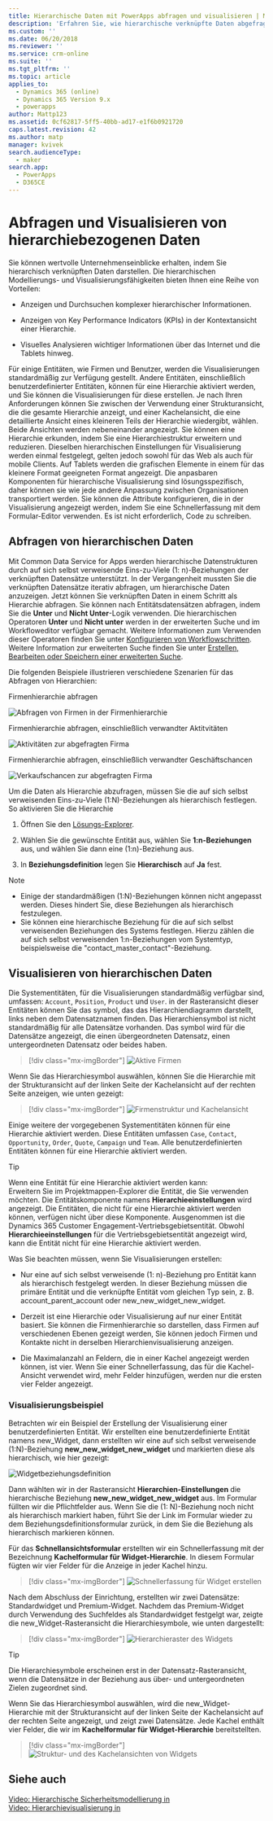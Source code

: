 ```yaml
---
title: Hierarchische Daten mit PowerApps abfragen und visualisieren | MicrosoftDocs
description: 'Erfahren Sie, wie hierarchische verknüpfte Daten abgefragt und visualisiert werden'
ms.custom: ''
ms.date: 06/20/2018
ms.reviewer: ''
ms.service: crm-online
ms.suite: ''
ms.tgt_pltfrm: ''
ms.topic: article
applies_to:
  - Dynamics 365 (online)
  - Dynamics 365 Version 9.x
  - powerapps
author: Mattp123
ms.assetid: 0cf62817-5ff5-40bb-ad17-e1f6b0921720
caps.latest.revision: 42
ms.author: matp
manager: kvivek
search.audienceType:
  - maker
search.app:
  - PowerApps
  - D365CE
---
```

# <a name="query-and-visualize-hierarchically-related-data"></a>Abfragen und Visualisieren von hierarchiebezogenen Daten

Sie können wertvolle Unternehmenseinblicke erhalten, indem Sie hierarchisch verknüpften Daten darstellen. Die hierarchischen Modellierungs- und Visualisierungsfähigkeiten bieten Ihnen eine Reihe von Vorteilen:  
  
-   Anzeigen und Durchsuchen komplexer hierarchischer Informationen.  
  
-   Anzeigen von Key Performance Indicators (KPIs) in der Kontextansicht einer Hierarchie.  
  
-   Visuelles Analysieren wichtiger Informationen über das Internet und die Tablets hinweg.  
  
Für einige Entitäten, wie Firmen und Benutzer, werden die Visualisierungen standardmäßig zur Verfügung gestellt. Andere Entitäten, einschließlich benutzerdefinierter Entitäten, können für eine Hierarchie aktiviert werden, und Sie können die Visualisierungen für diese erstellen. Je nach Ihren Anforderungen können Sie zwischen der Verwendung einer Strukturansicht, die die gesamte Hierarchie anzeigt, und einer Kachelansicht, die eine detaillierte Ansicht eines kleineren Teils der Hierarchie wiedergibt, wählen. Beide Ansichten werden nebeneinander angezeigt. Sie können eine Hierarchie erkunden, indem Sie eine Hierarchiestruktur erweitern und reduzieren. Dieselben hierarchischen Einstellungen für Visualisierung werden einmal festgelegt, gelten jedoch sowohl für das Web als auch für mobile Clients. Auf Tablets werden die grafischen Elemente in einem für das kleinere Format geeigneten Format angezeigt. Die anpasbaren Komponenten für hierarchische Visualisierung sind lösungsspezifisch, daher können sie wie jede andere Anpassung zwischen Organisationen transportiert werden. Sie können die Attribute konfigurieren, die in der Visualisierung angezeigt werden, indem Sie eine Schnellerfassung mit dem Formular-Editor verwenden. Es ist nicht erforderlich, Code zu schreiben.  
  
<a name="BKMK_Querydata"></a>   
## <a name="query-hierarchical-data"></a>Abfragen von hierarchischen Daten  
 Mit Common Data Service for Apps werden hierarchische Datenstrukturen durch auf sich selbst verweisende Eins-zu-Viele (1: n)-Beziehungen der verknüpften Datensätze unterstützt. In der Vergangenheit mussten Sie die verknüpften Datensätze iterativ abfragen, um hierarchische Daten anzuzeigen. Jetzt können Sie verknüpften Daten in einem Schritt als Hierarchie abfragen. Sie können nach Entitätsdatensätzen abfragen, indem Sie die **Unter** und **Nicht Unter**-Logik verwenden. Die hierarchischen Operatoren **Unter** und **Nicht unter** werden in der erweiterten Suche und im Workfloweditor verfügbar gemacht. Weitere Informationen zum Verwenden dieser Operatoren finden Sie unter [Konfigurieren von Workflowschritten](/flow/configure-workflow-steps). Weitere Information zur erweiterten Suche finden Sie unter [Erstellen, Bearbeiten oder Speichern einer erweiterten Suche](https://docs.microsoft.com/dynamics365/customer-engagement/basics/save-advanced-find-search).  
  
 Die folgenden Beispiele illustrieren verschiedene Szenarien für das Abfragen von Hierarchien:  
  
 Firmenhierarchie abfragen  
  
 ![Abfragen von Firmen in der Firmenhierarchie](media/query-accounts.png "Abfragen von Firmen in der Firmenhierarchie")  
  
 Firmenhierarchie abfragen, einschließlich verwandter Aktitvitäten  
  
 ![Aktivitäten zur abgefragten Firma](media/query-account-related-activities.png "Aktivitäten zur abgefragten Firma")  
  
 Firmenhierarchie abfragen, einschließlich verwandter Geschäftschancen  
  
 ![Verkaufschancen zur abgefragten Firma](media/query-account-related-opportunities.png "Verkaufschancen zur abgefragten Firma")  
  
 Um die Daten als Hierarchie abzufragen, müssen Sie die auf sich selbst verweisenden Eins-zu-Viele (1:N)-Beziehungen als hierarchisch festlegen. So aktivieren Sie die Hierarchie  
  
1.  Öffnen Sie den [Lösungs-Explorer](../model-driven-apps/advanced-navigation.md#solution-explorer). 
  
2.  Wählen Sie die gewünschte Entität aus, wählen Sie **1:n-Beziehungen** aus, und wählen Sie dann eine (1:n)-Beziehung aus. 

3.  In **Beziehungsdefinition** legen Sie **Hierarchisch** auf **Ja** fest.  
  
> [!NOTE]
> - Einige der standardmäßigen (1:N)-Beziehungen können nicht angepasst werden. Dieses hindert Sie, diese Beziehungen als hierarchisch festzulegen.  
> - Sie können eine hierarchische Beziehung für die auf sich selbst verweisenden Beziehungen des Systems festlegen. Hierzu zählen die auf sich selbst verweisenden 1:n-Beziehungen vom Systemtyp, beispielsweise die "contact_master_contact"-Beziehung.  
  
<a name="BKMK_Visualizedata"></a>   
## <a name="visualize-hierarchical-data"></a>Visualisieren von hierarchischen Daten  
 Die Systementitäten, für die Visualisierungen standardmäßig verfügbar sind, umfassen: `Account`, `Position`, `Product` und `User`. in der Rasteransicht dieser Entitäten können Sie das symbol, das das Hierarchiendiagramm darstellt, links neben dem Datensatznamen finden. Das Hierarchiensymbol ist nicht standardmäßig für alle Datensätze vorhanden. Das symbol wird für die Datensätze angezeigt, die einen übergeordneten Datensatz, einen untergeordneten Datensatz oder beides haben.  
 
 > [!div class="mx-imgBorder"] 
 > ![Aktive Firmen](media/cust-hs-active-account.png "Aktive Firmen")  
  
 Wenn Sie das Hierarchiesymbol auswählen, können Sie die Hierarchie mit der Strukturansicht auf der linken Seite der Kachelansicht auf der rechten Seite anzeigen, wie unten gezeigt:  
  
> [!div class="mx-imgBorder"] 
> ![Firmenstruktur und Kachelansicht](media/hierachy-security-accounts-tile-view.png "Firmenstruktur und Kachelansicht")  
  
 Einige weitere der vorgegebenen Systementitäten können für eine Hierarchie aktiviert werden. Diese Entitäten umfassen `Case`, `Contact`, `Opportunity`, `Order`, `Quote`, `Campaign` und `Team`. Alle benutzerdefinierten Entitäten können für eine Hierarchie aktiviert werden.  
  
> [!TIP]
>  Wenn eine Entität für eine Hierarchie aktiviert werden kann:  
>  Erweitern Sie im Projektmappen-Explorer die Entität, die Sie verwenden möchten. Die Entitätskomponente namens **Hierarchieeinstellungen** wird angezeigt. Die Entitäten, die nicht für eine Hierarchie aktiviert werden können, verfügen nicht über diese Komponente. Ausgenommen ist die Dynamics 365 Customer Engagement-Vertriebsgebietsentität. Obwohl **Hierarchieeinstellungen** für die Vertriebsgebietsentität angezeigt wird, kann die Entität nicht für eine Hierarchie aktiviert werden.  
  
 Was Sie beachten müssen, wenn Sie Visualisierungen erstellen:  
  
-   Nur eine auf sich selbst verweisende (1: n)-Beziehung pro Entität kann als hierarchisch festgelegt werden. In dieser Beziehung müssen die primäre Entität und die verknüpfte Entität vom gleichen Typ sein, z. B. account_parent_account oder new_new_widget_new_widget.  
  
-   Derzeit ist eine Hierarchie oder Visualisierung auf nur einer Entität basiert. Sie können die Firmenhierarchie so darstellen, dass Firmen auf verschiedenen Ebenen gezeigt werden, Sie können jedoch Firmen und Kontakte nicht in derselben Hierarchienvisualisierung anzeigen.  
  
-   Die Maximalanzahl an Feldern, die in einer Kachel angezeigt werden können, ist vier. Wenn Sie einer Schnellerfassung, das für die Kachel-Ansicht verwendet wird, mehr Felder hinzufügen, werden nur die ersten vier Felder angezeigt.  
  
### <a name="visualization-example"></a>Visualisierungsbeispiel  
 Betrachten wir ein Beispiel der Erstellung der Visualisierung einer benutzerdefinierten Entität. Wir erstellten eine benutzerdefinierte Entität namens new_Widget, dann erstellten wir eine auf sich selbst verweisende (1:N)-Beziehung **new_new_widget_new_widget** und markierten diese als hierarchisch, wie hier gezeigt:  
  
 ![Widgetbeziehungsdefinition](media/widget-relationship-definition.png "Widgetbeziehungsdefinition")  
  
 Dann wählten wir in der Rasteransicht **Hierarchien-Einstellungen** die hierarchische Beziehung **new_new_widget_new_widget** aus. Im Formular füllten wir die Pflichtfelder aus. Wenn Sie die (1: N)-Beziehung noch nicht als hierarchisch markiert haben, führt Sie der Link im Formular wieder zu dem Beziehungsdefinitionsformular zurück, in dem Sie die Beziehung als hierarchisch markieren können.  
  
 Für das **Schnellansichtsformular** erstellten wir ein Schnellerfassung mit der Bezeichnung **Kachelformular für Widget-Hierarchie**. In diesem Formular fügten wir vier Felder für die Anzeige in jeder Kachel hinzu.  
  
> [!div class="mx-imgBorder"] 
> ![Schnellerfassung für Widget erstellen](media/create-quickf-orm.png "Schnellerfassung für Widget erstellen")  
  
 Nach dem Abschluss der Einrichtung, erstellten wir zwei Datensätze: Standardwidget und Premium-Widget. Nachdem das Premium-Widget durch Verwendung des Suchfeldes als Standardwidget festgelgt war, zeigte die new_Widget-Rasteransicht die Hierarchiesymbole, wie unten dargestellt:  
  
> [!div class="mx-imgBorder"] 
> ![Hierarchieraster des Widgets](media/widget-hierarchy-grid.png "Hierarchieraster des Widgets")  
  
> [!TIP]
>  Die Hierarchiesymbole erscheinen erst in der Datensatz-Rasteransicht, wenn die Datensätze in der Beziehung aus über- und untergeordneten Zielen zugeordnet sind.  
  
 Wenn Sie das Hierarchiesymbol auswählen, wird die new_Widget-Hierarchie mit der Strukturansicht auf der linken Seite der Kachelansicht auf der rechten Seite angezeigt, und zeigt zwei Datensätze. Jede Kachel enthält vier Felder, die wir im **Kachelformular für Widget-Hierarchie** bereitstellten.  
 
 > [!div class="mx-imgBorder"] 
 > ![Struktur- und des Kachelansichten von Widgets](media/widget-tree-tiles.png "Struktur- und des Kachelansichten von Widgets")  
  
## <a name="see-also"></a>Siehe auch  
 [Video: Hierarchische Sicherheitsmodellierung in](http://www.youtube.com/watch?v=kx5So32DrCo&index=10&list=PLC3591A8FE4ADBE07)   
 [Video: Hierarchievisualisierung in](http://www.youtube.com/watch?v=_dGBE6icLNw&index=9&list=PLC3591A8FE4ADBE07)

